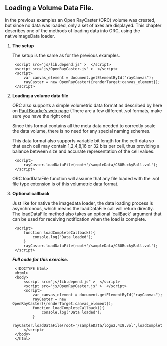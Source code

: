 
Loading a Volume Data File.
---------------


In the previous examples an Open RayCaster (ORC) volume was created, but since no data
was loaded, only a set of axes are displayed. This chapter describes one of 
the methods of loading data into ORC, using the nativeImageData loader.
  
1. **The setup**

    The setup is the same as for the previous examples.

        <script src="js/lib.depend.js" >  </script>
        <script src="js/OpenRayCaster.js" >  </script>
        <script>
            var canvas_element = document.getElementById("rayCanvas");
            rayCaster = new OpenRayCaster({renderTarget:canvas_element});
        </script>   
         

2. **Loading a volume data file**
    
    ORC also supports a simple volumetric data format as described by here on
    <a href="http://paulbourke.net/dataformats/volumetric/" target="_blank">
    Paul Bourke's web page</a> (There are a few different .vol formats, make
    sure you have the right one)  

    Since this format contains all the meta data needed to correctly scale
    the data volume, there is no need for any special naming schemes.
    
    This data format also supports variable bit length for the cell-data so 
    that each cell may contain 1,2,4,8,16 or 32 bits per cell, thus providing 
    a balance between size and  accurate representation of the cell values.

        <script>
            rayCaster.loadDataFile(root+'/sampleData/C60BuckyBall.vol');
        </script>
 
    ORC loadDataFile function will assume that any file loaded with the .vol
    file type extension is of this volumetric data format.


3. **Optional callback**
    
    Just like for native the imagedata loader, the data loading process is 
    asynchronous, which means the loadDataFile call will return directly. 
    The loadDataFile method also takes an optional 'callBack'
    argument that can be used for receiving notification when the load is complete.

        <script>
            function loadCompleteCallback(){
                console.log("Data loaded");
            }
            rayCaster.loadDataFile(root+'/sampleData/C60BuckyBall.vol');
        </script>

   <canvas id="rayCanvas" height="400" width="670" ></canvas>

    ***Full code for this exercise.*** 

        <!DOCTYPE html> 
        <html> 
        <body> 
            <script src="js/lib.depend.js" >  </script>
            <script src="js/OpenRayCaster.js" >  </script>
            <script>
                var canvas_element = document.getElementById("rayCanvas");
                rayCaster = new OpenRayCaster({renderTarget:canvas_element});
                function loadCompleteCallback(){
                    console.log("Data loaded");
                }
                rayCaster.loadDataFile(root+'/sampleData/logo2.4x8.vol',loadCompleteCallback);
            </script>   
        </body> 
        </html> 


<script id="tutorialScript">

	var canvas_element = document.getElementById("rayCanvas");
	rayCaster = new OpenRayCaster({renderTarget:canvas_element});
	function loadCompleteCallback(){
	    console.log("Data loaded");
	}
	rayCaster.loadDataFile(root+'/sampleData/C60BuckyBall.vol',loadCompleteCallback);
	rayCaster.setSliceZ(10,20);	

</script>
